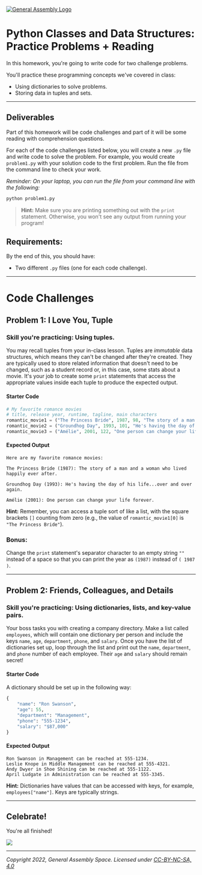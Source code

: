 [![General Assembly Logo](https://ga-dash.s3.amazonaws.com/production/assets/logo-9f88ae6c9c3871690e33280fcf557f33.png)](https://generalassemb.ly)

# Python Classes and Data Structures: Practice Problems + Reading

In this homework, you're going to write code for two challenge problems.

You'll practice these programming concepts we've covered in class:

* Using dictionaries to solve problems.
* Storing data in tuples and sets.

---

## Deliverables

Part of this homework will be code challenges and part of it will be some reading with comprehension questions.

For each of the code challenges listed below, you will create a new `.py` file and write code to solve the problem. For example, you would create `problem1.py` with your solution code to the first problem. Run the file from the command line to check your work.

*Reminder: On your laptop, you can run the file from your command line with the following:*

```python
python problem1.py
```

> **Hint:** Make sure you are printing something out with the `print` statement. Otherwise, you won't see any output from running your program!


## Requirements:

By the end of this, you should have:
* Two different `.py` files (one for each code challenge).

---

# Code Challenges

## Problem 1: I Love You, Tuple

### Skill you're practicing: Using tuples.

You may recall tuples from your in-class lesson. Tuples are *immutable* data structures, which means they can't be changed after they're created. They are typically used to store related information that doesn't need to be changed, such as a student record or, in this case, some stats about a movie. It's your job to create some `print` statements that access the appropriate values inside each tuple to produce the expected output.


#### Starter Code

```python
# My favorite romance movies
# title, release year, runtime, tagline, main characters
romantic_movie1 = ("The Princess Bride", 1987, 98, "The story of a man and a woman who lived happily ever after.", ["Buttercup", "Westley", "Fezzik", "Inigo Montoya", "Vizzini"])
romantic_movie2 = ("Groundhog Day", 1993, 101, "He's having the day of his life… over and over again.", ["Phil Connors"])
romantic_movie3 = ("Amélie", 2001, 122, "One person can change your life forever.", ["Amélie Poulain", "Nino Quincampoix", "The Garden Gnome"])
```

#### Expected Output

```
Here are my favorite romance movies:

The Princess Bride (1987): The story of a man and a woman who lived happily ever after.

Groundhog Day (1993): He's having the day of his life...over and over again.

Amélie (2001): One person can change your life forever.
```

**Hint:** Remember, you can access a tuple sort of like a list, with the square brackets `[]` counting from zero (e.g., the value of `romantic_movie1[0]` is `"The Princess Bride"`).

### Bonus:
Change the `print` statement's separator character to an empty string `""` instead of a space so that you can print the year as `(1987)` instead of `( 1987 )`.

---

## Problem 2: Friends, Colleagues, and Details

### Skill you're practicing: Using dictionaries, lists, and key-value pairs.

Your boss tasks you with creating a company directory. Make a list called `employees`, which will contain one dictionary per person and include the keys `name`, `age`, `department`, `phone`, and `salary`. Once you have the list of dictionaries set up, loop through the list and print out the `name`, `department`, and `phone` number of each employee. Their `age` and `salary` should remain secret!

#### Starter Code

A dictionary should be set up in the following way:

```python
{
    "name": "Ron Swanson",
    "age": 55,
    "department": "Management",
    "phone": "555-1234",
    "salary": "$87,000"
}
```

#### Expected Output

```
Ron Swanson in Management can be reached at 555-1234.
Leslie Knope in Middle Management can be reached at 555-4321.
Andy Dwyer in Shoe Shining can be reached at 555-1122.
April Ludgate in Administration can be reached at 555-3345.
```

**Hint:** Dictionaries have values that can be accessed with keys, for example, `employees["name"]`. Keys are typically strings.

---

## Celebrate!

You're all finished!

![](https://media.giphy.com/media/UkhHIZ37IDRGo/giphy.gif)

---

_Copyright 2022, General Assembly Space. Licensed under [CC-BY-NC-SA, 4.0](https://creativecommons.org/licenses/by-nc-sa/4.0/)_
